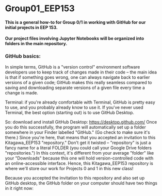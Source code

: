 # Group01_EEP153

#### This is a general how-to for Group 0/1 in working with GitHub for our initial projects in EEP 153. 

#### Our project files involving Jupyter Notebooks will be organized into folders in the main repository. 

### GitHub basics: 

In simple terms, GitHub is a "version control" environment software developers use to keep track of changes made in their code – the main idea is that if something goes wrong, one can always navigate back to earlier versions of a given code; GitHub makes this really seamless compared to saving and downloading separate versions of a given file every time a change is made. 

Terminal: if you're already comfortable with Terminal, GitHub is pretty easy to use, and you probably already know to use it. If you've never used Terminal, the best option (starting out) is to use GitHub Desktop. 

So: download and install GitHub Desktop: https://desktop.github.com/
Once you do this successfully, the program will automatically set up a folder somewhere in your Finder labelled "GitHub." (Go check to make sure it's there.)
Since you're here, that means that you accepted an invitation to this Kitagawa_EEP153 "repository." Don't get it twisted – "repository" is just a fancy name for a literal FOLDER (you could call your Google Drive folders "repositories.") In this context, it's different from your average "folder" like your "Downloads" because this one will hold version-controlled code with an online-accessible interface. Hence, this Kitagawa_EEP153 repository is where we'll store our work for Projects 0 and 1 in this new class! 

Because you accepted the invitation to this repository and also set up GitHub desktop, the GitHub folder on your computer should have two things in it right now: 

